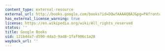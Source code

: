 ```yaml
---
content_type: external-resource
external_url: http://books.google.com/books?id=DQwfAAAAQBAJ&pg=PAfrontcover
has_external_license_warning: true
license: https://en.wikipedia.org/wiki/All_rights_reserved
status: ''
title: Google Books
uid: 121b4da7-d590-4da3-9ad8-1faf906c1a28
wayback_url: ''
---
```

